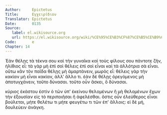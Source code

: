 ```yaml
---
Author:     Epictetus  
Title:      Εγχειρίδιον  
Translator: Epictetus  
Date:       0135  
Source:
   label: el.wikisource.org
   url: https://el.wikisource.org/wiki/%CE%95%CE%B3%CF%87%CE%B5%CE%B9%CF%81%CE%AF%CE%B4%CE%B9%CE%BF%CE%BD 
Code:       e  
Chapter: 14
---
```


Ἐὰν θέλῃς τὰ τέκνα σου καὶ τὴν γυναῖκα καὶ τοὺς φίλους σου πάντοτε ζῆν, ἠλίθιος
εἶ: τὰ γὰρ μὴ ἐπὶ σοὶ θέλεις ἐπὶ σοὶ εἶναι καὶ τὰ ἀλλότρια σὰ εἶναι. οὕτω κἂν
τὸν παῖδα θέλῃς μὴ ἁμαρτάνειν, μωρὸς εἶ: θέλεις γὰρ τὴν κακίαν μὴ εἶναι κακίαν,
ἀλλ' ἄλλο τι. ἐὰν δὲ θέλῃς ὀρεγόμενος μὴ ἀποτυγχάνειν, τοῦτο δύνασαι. τοῦτο οὖν
ἄσκει, ὃ δύνασαι.

κύριος ἑκάστου ἐστὶν ὁ τῶν ὑπ' ἐκείνου θελομένων ἢ μὴ θελομένων ἔχων τὴν
ἐξουσίαν εἰς τὸ περιποιῆσαι ἢ ἀφελέσθαι. ὅστις οὖν ἐλεύθερος εἶναι βούλεται,
μήτε θελέτω τι μήτε φευγέτω τι τῶν ἐπ' ἄλλοις: εἰ δὲ μή, δουλεύειν ἀνάγκη.


